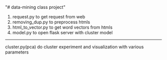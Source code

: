 "# data-mining class project" 
1. request.py to get request from web
2. removing_dup.py to preprocess htmls
3. html_to_vector.py to get word vectors from htmls
4. model.py to open flask server with cluster model

------
cluster.py(pca) do cluster experiment and visualization with various parameters
